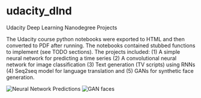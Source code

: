 # udacity_dlnd
Udacity Deep Learning Nanodegree Projects

The Udacity course python notebooks were exported to HTML and then converted to PDF after running.
The notebooks contained stubbed functions to implement (see TODO sections). The projects included: (1) A simple neural network
for predicting a time series (2) A convolutional neural network for image classification (3) Text generation (TV scripts) 
using RNNs (4) Seq2seq model for language translation and (5) GANs for synthetic face generation.

![Neural Network Predictions](https://github.com/kinetic-cipher/udacity_dlnd/blob/master/nn_pred.png=200x100)
![GAN faces](https://github.com/kinetic-cipher/udacity_dlnd/blob/master/gan_faces.png=100x100)
